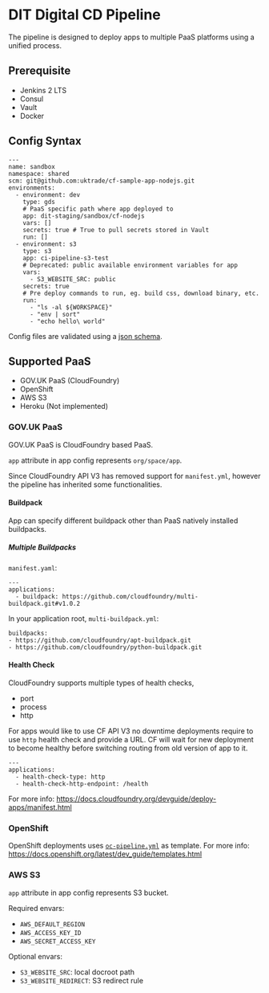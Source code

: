# DIT Digital CD Pipeline

The pipeline is designed to deploy apps to multiple PaaS platforms using a unified process.


## Prerequisite

* Jenkins 2 LTS
* Consul
* Vault
* Docker

## Config Syntax

```
---
name: sandbox
namespace: shared
scm: git@github.com:uktrade/cf-sample-app-nodejs.git
environments:
  - environment: dev
    type: gds
    # PaaS specific path where app deployed to
    app: dit-staging/sandbox/cf-nodejs
    vars: []
    secrets: true # True to pull secrets stored in Vault
    run: []
  - environment: s3
    type: s3
    app: ci-pipeline-s3-test
    # Deprecated: public available environment variables for app
    vars:
      - S3_WEBSITE_SRC: public
    secrets: true
    # Pre deploy commands to run, eg. build css, download binary, etc.
    run:
      - "ls -al ${WORKSPACE}"
      - "env | sort"
      - "echo hello\ world"
```
Config files are validated using a [json schema](schema.json).


## Supported PaaS

* GOV.UK PaaS (CloudFoundry)
* OpenShift
* AWS S3
* Heroku (Not implemented)

### GOV.UK PaaS

GOV.UK PaaS is CloudFoundry based PaaS.

`app` attribute in app config represents `org/space/app`.

Since CloudFoundry API V3 has removed support for `manifest.yml`, however the pipeline has inherited some functionalities.


#### Buildpack

App can specify different buildpack other than PaaS natively installed buildpacks.

##### Multiple Buildpacks

`manifest.yaml`:
```
---
applications:
  - buildpack: https://github.com/cloudfoundry/multi-buildpack.git#v1.0.2
```

In your application root, `multi-buildpack.yml`:
```
buildpacks:
- https://github.com/cloudfoundry/apt-buildpack.git
- https://github.com/cloudfoundry/python-buildpack.git
```

#### Health Check

CloudFoundry supports multiple types of health checks,
* port
* process
* http

For apps would like to use CF API V3 no downtime deployments require to use `http` health check and provide a URL. CF will wait for new deployment to become healthy before switching routing from old version of app to it.

```
---
applications:
  - health-check-type: http
  - health-check-http-endpoint: /health
```

For more info: https://docs.cloudfoundry.org/devguide/deploy-apps/manifest.html


### OpenShift

OpenShift deployments uses [`oc-pipeline.yml`](oc-pipeline.yml) as template.
For more info: https://docs.openshift.org/latest/dev_guide/templates.html


### AWS S3

`app` attribute in app config represents S3 bucket.

Required envars:
* `AWS_DEFAULT_REGION`
* `AWS_ACCESS_KEY_ID`
* `AWS_SECRET_ACCESS_KEY`

Optional envars:
* `S3_WEBSITE_SRC`: local docroot path
* `S3_WEBSITE_REDIRECT`: S3 redirect rule

